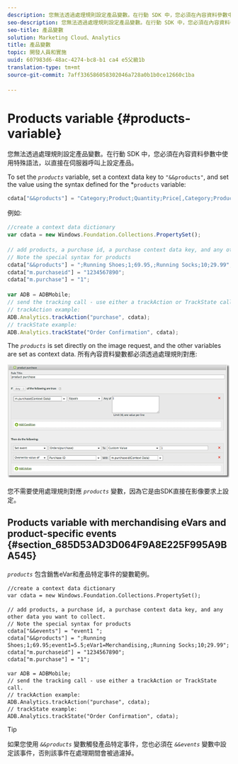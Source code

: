 ```yaml
---
description: 您無法透過處理規則設定產品變數。在行動 SDK 中，您必須在內容資料參數中使用特殊語法，以直接在伺服器呼叫上設定產品。
seo-description: 您無法透過處理規則設定產品變數。在行動 SDK 中，您必須在內容資料參數中使用特殊語法，以直接在伺服器呼叫上設定產品。
seo-title: 產品變數
solution: Marketing Cloud、Analytics
title: 產品變數
topic: 開發人員和實施
uuid: 607983d6-48ac-4274-bc8-b1 ca4 e5父級1b
translation-type: tm+mt
source-git-commit: 7aff336586058302046a728a0b1b0ce12660c1ba

---
```



# Products variable {#products-variable}

您無法透過處理規則設定產品變數。在行動 SDK 中，您必須在內容資料參數中使用特殊語法，以直接在伺服器呼叫上設定產品。

To set the *`products`* variable, set a context data key to `"&&products"`, and set the value using the syntax defined for the *`products` variable:

```js
cdata["&&products"] = "Category;Product;Quantity;Price[,Category;Product;Quantity;Price]";
```

例如:

```js
//create a context data dictionary 
var cdata = new Windows.Foundation.Collections.PropertySet(); 
 
// add products, a purchase id, a purchase context data key, and any other data you want to collect. 
// Note the special syntax for products 
cdata["&&products"] = ";Running Shoes;1;69.95,;Running Socks;10;29.99"; 
cdata["m.purchaseid"] = "1234567890"; 
cdata["m.purchase"] = "1"; 
 
var ADB = ADBMobile; 
// send the tracking call - use either a trackAction or TrackState call. 
// trackAction example: 
ADB.Analytics.trackAction("purchase", cdata); 
// trackState example: 
ADB.Analytics.trackState("Order Confirmation", cdata);
```

The *`products`* is set directly on the image request, and the other variables are set as context data. 所有內容資料變數都必須透過處理規則對應:

![](assets/products-procrules.png)

您不需要使用處理規則對應 *`products`* 變數，因為它是由SDK直接在影像要求上設定。

## Products variable with merchandising eVars and product-specific events {#section_685D53AD3D064F9A8E225F995A9BA545}

*`products`* 包含銷售eVar和產品特定事件的變數範例。

```
//create a context data dictionary 
var cdata = new Windows.Foundation.Collections.PropertySet(); 
  
// add products, a purchase id, a purchase context data key, and any other data you want to collect. 
// Note the special syntax for products 
cdata["&&events"] = "event1 "; 
cdata["&&products"] = ";Running Shoes;1;69.95;event1=5.5;eVar1=Merchandising,;Running Socks;10;29.99"; 
cdata["m.purchaseid"] = "1234567890"; 
cdata["m.purchase"] = "1"; 
  
var ADB = ADBMobile; 
// send the tracking call - use either a trackAction or TrackState call. 
// trackAction example: 
ADB.Analytics.trackAction("purchase", cdata); 
// trackState example: 
ADB.Analytics.trackState("Order Confirmation", cdata);
```

>[!TIP]
>
>如果您使用 *`&&products`* 變數觸發產品特定事件，您也必須在 *`&&events`* 變數中設定該事件，否則該事件在處理期間會被過濾掉。

